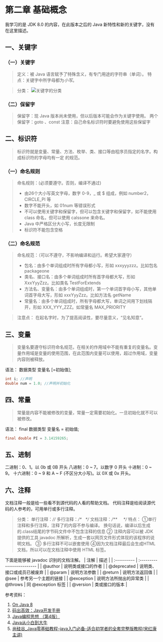 # 第二章 基础概念
我学习的是 JDK 8.0 的内容，在此版本之后的 Java 新特性和新的关键字，没有在这里描述。
## 一、关键字
### （一）关键字

>定义：被 Java 语言赋予了特殊含义，有专门用途的字符串（单词）。
>特点：关键字中所字母都为*小写*。

>分类：
>![关键字的分类](E:\BaiduNetdiskDownload\Typora\Java\2.预备知识.assets\watermark,type_ZmFuZ3poZW5naGVpdGk,shadow_10,text_aHR0cHM6Ly9ibG9nLmNzZG4ubmV0L20wXzUzNzg0MTUx,size_16,color_FFFFFF,t_70#pic_center.png)
### （二）保留字
>保留字：现 Java 版本尚未使用，但以后版本可能会作为关键字使用。
>两个保留字：goto 、const
>注意：自己命名标识符时要避免使用这些保留字
## 二、标识符

>标识符就是变量、常量、方法、枚举、类、接口等由程序员指定的名字。构成标识符的字母均有一定
>的规范。
### （一）命名规则
>命名规则：(必须要遵守。否则，编译不通过)
>- 由26个大小写英文字母，数字 0-9，_ 或 $ 组成，例如 number2，CIRCLE_PI 等
>- 数字不能开头，如  01num 等错误形式
>- 不可以使用关键字和保留字，但可以包含关键字和保留字，如不能使用 class 命名，但可以使用 calssone 来命名。
>- Java 中严格区分大小写，长度无限制
>- 标识符不能包含空格

### （二）命名规范

>命名规范：（可以不遵守，不影响编译和运行。希望大家遵守）
>- 包名：由多个单词组成时所有字母都小写，形如 xxxyyyzzz。比如包名 packageone
>- 类名、接口名：由多个单词组成时所有首字母都大写，形如 XxxYyyZzz。比如类名 TestForExtends
>- 方法名、变量名：由多个单词组成时，第一个单词首字母小写，其他单词首字母大写，形如 xxxYyyZzz。比如方法名 getName
>- 常量名：由多个单词组成时，所有字母都大写，单词之间用下划线隔开，形如 XXX_YYY_ZZZ。如常量名 MAX_PRIORITY

>注意点： 
>在起名字时，为了提高阅读性，要尽量意义，“见名知意”。

## 三、变量
>变量名要遵守标识符命名规范，在相关的作用域中不能有重复的变量名。变量作用域是变量的使用范围，在此范围内变量可以使用，超过作用域，变量内容则被释放。

语法：
数据类型 变量名 [=初始值];
```java
int i; //声明
double num = 1.0; //声明并初始化
```
## 四、常量
>常量是内容不能被修改的变量，常量一定需要初始化。一旦初始化就不可以被修改。

语法：
final 数据类型 变量名 = 初始值;

```java
final double PI = 3.14159265;
```
## 五、进制
二进制：0、1。以 0b 或 0B 开头
八进制：0 ~ 7。以数字 0 开头
十进制：0 ~ 9。
十六进制：0 ~ 9 和 A ~ F (不区分大小写)。以 0X 或 0x 开头。

## 六、注释
文档注释一般是给一些看不到源代码的人看的帮助文档。
代码注释是给阅读源代码的人参考的，可用单行或多行注释。
>分类：
>单行注释：_//_
>多行注释：_/* &nbsp;  */_
>文档注释：_/** &nbsp;&nbsp;&nbsp;  */_
>特点：
>①单行注释和多行注释，注释了的内容不参与编译。
>换句话说，编译以后生成的.class结尾的字节码文件中不包含注释的信息
>② 注释内容可以被 JDK 提供的工具 javadoc 所解析，生成一套以网页文件形式体现的该程序的说明文档。
>③ 多行注释不可以嵌套使用
>④因为文档注释最后会生成HTML文档，所以可以在文档注释中使用 HTML 标签。

下面是能够被 javadoc 识别的文档注解。
| 注解        | 描述                       |
| :---------- | :------------------------- |
| @author     | 说明类或接口的作者         |
| @deprecated | 说明类、接口或成员已被废弃 |
| @param      | 说明方法参数               |
| @return     | 说明方法返回值             |
| @see        | 参考另一个主题的链接       |
| @exception  | 说明方法所抛出的异常类     |
| @throws     | 同 @exception 标签         |
| @version    | 类或接口的版本             |

参考资料：

1. [On Java 8](https://book.douban.com/subject/30217317/)
2. [码出高效：Java开发手册](https://book.douban.com/subject/30333948/)
3. [Java编程思想 （第4版）](https://book.douban.com/subject/2130190/)
4. [Java从小白到大牛](https://www.ituring.com.cn/book/2480/)
5. [尚硅谷_Java零基础教程-java入门必备-适合初学者的全套完整版教程(宋红康主讲)](https://www.bilibili.com/video/BV1Kb411W75N?p=180)